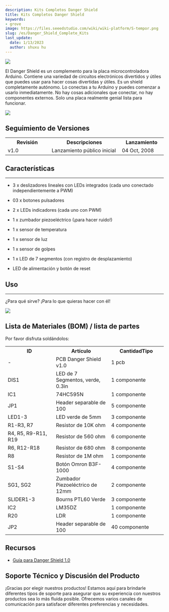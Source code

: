 ```yaml
---
description: Kits Completos Danger Shield
title: Kits Completos Danger Shield
keywords:
- grove
image: https://files.seeedstudio.com/wiki/wiki-platform/S-tempor.png
slug: /es/Danger_Shield_Complete_Kits
last_update:
  date: 1/13/2023
  author: shuxu hu
---
```

![](http://bz.seeedstudio.com/depot/images/product/DgrSld_13.jpg)

El Danger Shield es un complemento para la placa microcontroladora Arduino. Contiene una variedad de circuitos electrónicos divertidos y útiles que puedes usar para hacer cosas divertidas y útiles. Es un shield completamente autónomo. Lo conectas a tu Arduino y puedes comenzar a usarlo inmediatamente. No hay cosas adicionales que conectar, no hay componentes externos. Solo una placa realmente genial lista para funcionar.

[![](https://files.seeedstudio.com/wiki/Seeed-WiKi/docs/images/300px-Get_One_Now_Banner-ragular.png)](https://www.seeedstudio.com/Danger-Shield-Complete-kits-p-141.html)

##   Seguimiento de Versiones

<table>
<tr>
<th>Revisión</th>
<th>Descripciones</th>
<th>Lanzamiento</th>
</tr>
<tr>
<td width="300px">v1.0</td>
<td width="500px">Lanzamiento público inicial</td>
<td width="200px">04 Oct, 2008</td>
</tr>
</table>

##   Características
---
*   3 x deslizadores lineales con LEDs integrados (cada uno conectado independientemente a PWM)

*   03 x botones pulsadores

*   2 x LEDs indicadores (cada uno con PWM)

*   1 x zumbador piezoeléctrico (¡para hacer ruido!)

*   1 x sensor de temperatura

*   1 x sensor de luz

*   1 x sensor de golpes

*   1 x LED de 7 segmentos (con registro de desplazamiento)

*   LED de alimentación y botón de reset


##   Uso
---
¿Para qué sirve? ¡Para lo que quieras hacer con él!

![](http://bz.seeedstudio.com/depot/images/product/danger2.jpg)


##   Lista de Materiales (BOM) / lista de partes

Por favor disfruta soldándolos:

<table>
<tr>
<th>ID</th>
<th>Artículo</th>
<th>CantidadTipo</th>
</tr>
<tr>
<td width="300">-</td>
<td width="300">PCB Danger Shield v1.0</td>
<td width="300">1 pcb</td>
</tr>
<tr>
<td>DIS1</td>
<td>LED de 7 Segmentos, verde, 0.3in</td>
<td>1 componente</td>
</tr>
<tr>
<td>IC1</td>
<td>74HC595N</td>
<td>1 componente</td>
</tr>
<tr>
<td>JP1</td>
<td>Header separable de 100</td>
<td>5 componente</td>
</tr>
<tr>
<td>LED1-3</td>
<td>LED verde de 5mm</td>
<td>3 componente</td>
</tr>
<tr>
<td>R1-R3, R7</td>
<td>Resistor de 10K ohm</td>
<td>4 componente</td>
</tr>
<tr>
<td>R4, R5, R9-R11, R19</td>
<td>Resistor de 560 ohm</td>
<td>6 componente</td>
</tr>
<tr>
<td>R6, R12-R18</td>
<td>Resistor de 680 ohm</td>
<td>8 componente</td>
</tr>
<tr>
<td>R8</td>
<td>Resistor de 1M ohm</td>
<td>1 componente</td>
</tr>
<tr>
<td>S1-S4</td>
<td>Botón Omron B3F-1000</td>
<td>4 componente</td>
</tr>
<tr>
<td>SG1, SG2</td>
<td>Zumbador Piezoeléctrico de 12mm</td>
<td>2 componente</td>
</tr>
<tr>
<td>SLIDER1-3</td>
<td>Bourns PTL60 Verde</td>
<td>3 componente</td>
</tr>
<tr>
<td>IC2</td>
<td>LM35DZ</td>
<td>1 componente</td>
</tr>
<tr>
<td>R20</td>
<td>LDR</td>
<td>1 componente</td>
</tr>
<tr>
<td>JP2</td>
<td>Header separable de 100</td>
<td>40 componente</td>
</tr>
</table>


##   Recursos

*   [Guía para Danger Shield 1.0](http://wiki.nycresistor.com/wiki/Danger_Shield_1.0)

## Soporte Técnico y Discusión del Producto

¡Gracias por elegir nuestros productos! Estamos aquí para brindarle diferentes tipos de soporte para asegurar que su experiencia con nuestros productos sea lo más fluida posible. Ofrecemos varios canales de comunicación para satisfacer diferentes preferencias y necesidades.

<div class="button_tech_support_container">
<a href="https://forum.seeedstudio.com/" class="button_forum"></a> 
<a href="https://www.seeedstudio.com/contacts" class="button_email"></a>
</div>

<div class="button_tech_support_container">
<a href="https://discord.gg/eWkprNDMU7" class="button_discord"></a> 
<a href="https://github.com/Seeed-Studio/wiki-documents/discussions/69" class="button_discussion"></a>
</div>